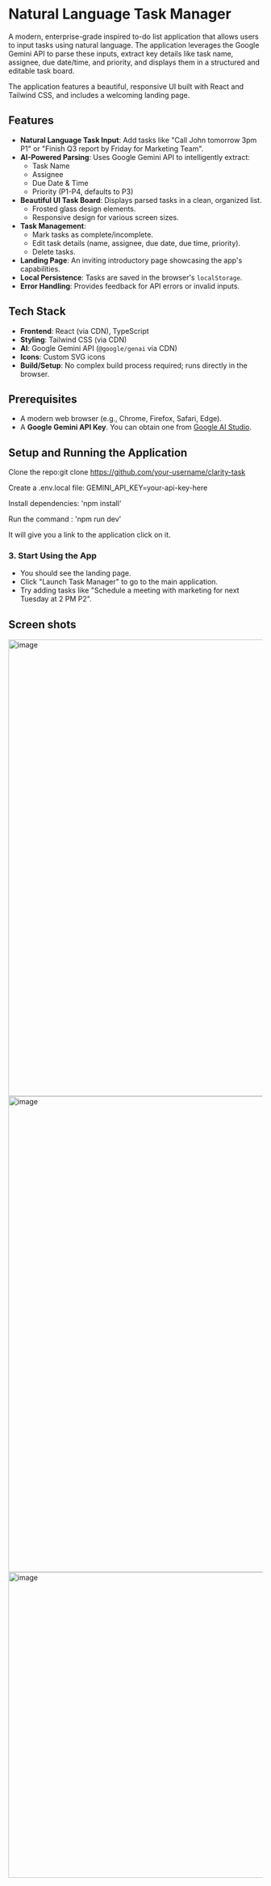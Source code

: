 
# Natural Language Task Manager

A modern, enterprise-grade inspired to-do list application that allows users to input tasks using natural language. The application leverages the Google Gemini API to parse these inputs, extract key details like task name, assignee, due date/time, and priority, and displays them in a structured and editable task board.

The application features a beautiful, responsive UI built with React and Tailwind CSS, and includes a welcoming landing page.

## Features

*   **Natural Language Task Input**: Add tasks like "Call John tomorrow 3pm P1" or "Finish Q3 report by Friday for Marketing Team".
*   **AI-Powered Parsing**: Uses Google Gemini API to intelligently extract:
    *   Task Name
    *   Assignee
    *   Due Date & Time
    *   Priority (P1-P4, defaults to P3)
*   **Beautiful UI Task Board**: Displays parsed tasks in a clean, organized list.
    *   Frosted glass design elements.
    *   Responsive design for various screen sizes.
*   **Task Management**:
    *   Mark tasks as complete/incomplete.
    *   Edit task details (name, assignee, due date, due time, priority).
    *   Delete tasks.
*   **Landing Page**: An inviting introductory page showcasing the app's capabilities.
*   **Local Persistence**: Tasks are saved in the browser's `localStorage`.
*   **Error Handling**: Provides feedback for API errors or invalid inputs.

## Tech Stack

*   **Frontend**: React (via CDN), TypeScript
*   **Styling**: Tailwind CSS (via CDN)
*   **AI**: Google Gemini API (`@google/genai` via CDN)
*   **Icons**: Custom SVG icons
*   **Build/Setup**: No complex build process required; runs directly in the browser.

## Prerequisites

*   A modern web browser (e.g., Chrome, Firefox, Safari, Edge).
*   A **Google Gemini API Key**. You can obtain one from [Google AI Studio](https://aistudio.google.com/app/apikey).

## Setup and Running the Application
Clone the repo:git clone https://github.com/your-username/clarity-task

Create a .env.local file: GEMINI_API_KEY=your-api-key-here

Install dependencies: 'npm install' 

Run the command : 'npm run dev'

It will give you a link to the application click on it.

### 3. Start Using the App

*   You should see the landing page.
*   Click "Launch Task Manager" to go to the main application.
*   Try adding tasks like "Schedule a meeting with marketing for next Tuesday at 2 PM P2".


## Screen shots
<img width="904" alt="image" src="https://github.com/user-attachments/assets/68782704-1112-478c-88c6-047091ad3a96" />

<img width="942" alt="image" src="https://github.com/user-attachments/assets/897e1dcd-768f-4695-aaf1-c79e79e451b0" />

<img width="605" alt="image" src="https://github.com/user-attachments/assets/7d11bd87-a1f5-4561-923c-8e5a888bc9fc" />


